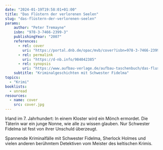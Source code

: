 ```yaml
---
date: "2024-01-19T19:58:01+01:00"
title: "Das Flüstern der verlorenen Seelen"
slug: "das-flüstern-der-verlorenen-seelen"
params:
    author: "Peter Tremayne"
    isbn: "978-3-7466-2399-3"
    publishingYear: "2007"
    references:
      - rel: cover
        uri: "https://portal.dnb.de/opac/mvb/cover?isbn=978-3-7466-2399-3"
      - rel: permalink
        uri: "https://d-nb.info/984042385"
      - rel: synopsis
        uri: "https://www.aufbau-verlage.de/aufbau-taschenbuch/das-flustern-der-verlorenen-seelen/978-3-7466-2399-3"
    subtitle: "Kriminalgeschichten mit Schwester Fidelma"
topics:
  - "Krimi"
booklists:
  - unread
resources:
  - name: cover
    src: cover.jpg
---
```


Irland im 7. Jahrhundert: In einem Kloster wird ein Mönch ermordet. Die Täterin 
war ein junge Nonne, wie alle zu wissen glauben. Nur Schwester Fidelma ist fest 
von ihrer Unschuld überzeugt.

Spannende Kriminalfälle mit Schwester Fidelma, Sherlock Holmes und vielen 
anderen berühmtem Detektiven vom Meister des keltischen Krimis.